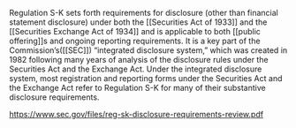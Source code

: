Regulation S-K sets forth requirements for disclosure (other than financial statement disclosure) under both the [[Securities Act of 1933]] and the [[Securities Exchange Act of 1934]] and is applicable to both [[public offering]]s and ongoing reporting requirements. It is a key part of the Commission’s([[SEC]]) “integrated disclosure system,” which was created in 1982 following many years of analysis of the disclosure rules under the Securities Act and the Exchange Act. Under the integrated disclosure system, most registration and reporting forms under the Securities Act and the Exchange Act refer to Regulation S-K for many of their substantive disclosure requirements.

https://www.sec.gov/files/reg-sk-disclosure-requirements-review.pdf